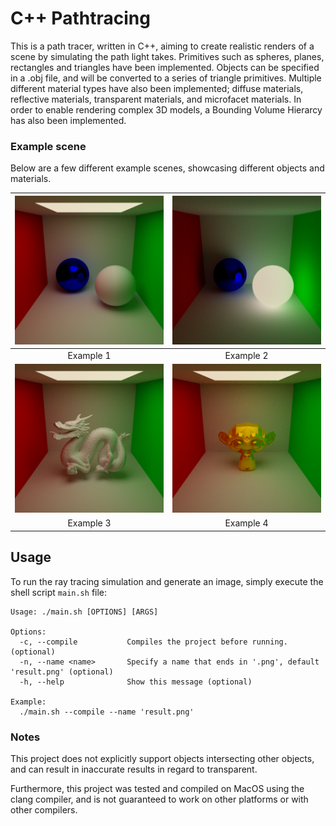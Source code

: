 # C++ Pathtracing

This is a path tracer, written in C++, aiming to create realistic renders of a scene by simulating the path light takes. Primitives such as spheres, planes, rectangles and triangles have been implemented. Objects can be specified in a .obj file, and will be converted to a series of triangle primitives. Multiple different material types have also been implemented; diffuse materials, reflective materials, transparent materials, and microfacet materials. In order to enable rendering complex 3D models, a Bounding Volume Hierarcy has also been implemented.


### Example scene
Below are a few different example scenes, showcasing different objects and materials.


| ![Example 1](Images/Example1.png) | ![Example 2](Images/Example2.png) |
|:----------------------------------:|:----------------------------------:|
|             Example 1              |             Example 2              |
| ![Example 3](Images/Example3.png) | ![Example 4](Images/Example4.png) |
|             Example 3              |             Example 4              |


## Usage

To run the ray tracing simulation and generate an image, simply execute the shell script `main.sh` file:

```
Usage: ./main.sh [OPTIONS] [ARGS]

Options:
  -c, --compile           Compiles the project before running. (optional)
  -n, --name <name>       Specify a name that ends in '.png', default 'result.png' (optional)
  -h, --help              Show this message (optional)

Example:
  ./main.sh --compile --name 'result.png'
```




### Notes

This project does not explicitly support objects intersecting other objects, and can result in inaccurate results in regard to transparent.

Furthermore, this project was tested and compiled on MacOS using the clang compiler, and is not guaranteed to work on other platforms or with other compilers.
